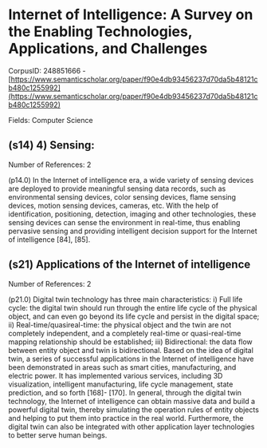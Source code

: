 # Internet of Intelligence: A Survey on the Enabling Technologies, Applications, and Challenges

CorpusID: 248851666 - [https://www.semanticscholar.org/paper/f90e4db93456237d70da5b48121cb480c1255992](https://www.semanticscholar.org/paper/f90e4db93456237d70da5b48121cb480c1255992)

Fields: Computer Science

## (s14) 4) Sensing:
Number of References: 2

(p14.0) In the Internet of intelligence era, a wide variety of sensing devices are deployed to provide meaningful sensing data records, such as environmental sensing devices, color sensing devices, flame sensing devices, motion sensing devices, cameras, etc. With the help of identification, positioning, detection, imaging and other technologies, these sensing devices can sense the environment in real-time, thus enabling pervasive sensing and providing intelligent decision support for the Internet of intelligence [84], [85].
## (s21) Applications of the Internet of intelligence
Number of References: 2

(p21.0) Digital twin technology has three main characteristics: i) Full life cycle: the digital twin should run through the entire life cycle of the physical object, and can even go beyond its life cycle and persist in the digital space; ii) Real-time/quasireal-time: the physical object and the twin are not completely independent, and a completely real-time or quasi-real-time mapping relationship should be established; iii) Bidirectional: the data flow between entity object and twin is bidirectional. Based on the idea of digital twin, a series of successful applications in the Internet of intelligence have been demonstrated in areas such as smart cities, manufacturing, and electric power. It has implemented various services, including 3D visualization, intelligent manufacturing, life cycle management, state prediction, and so forth [168]- [170]. In general, through the digital twin technology, the Internet of intelligence can obtain massive data and build a powerful digital twin, thereby simulating the operation rules of entity objects and helping to put them into practice in the real world. Furthermore, the digital twin can also be integrated with other application layer technologies to better serve human beings.
